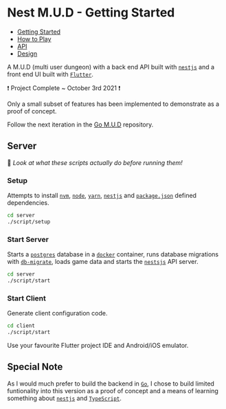# Nest M.U.D - Getting Started

- [Getting Started](README.md)
- [How to Play](README-HOWTOPLAY.md)
- [API](README-API.md)
- [Design](README-DESIGN.md)

A M.U.D (multi user dungeon) with a back end API built with [`nestjs`](https://docs.nestjs.com/) and a front end UI built with [`Flutter`](https://flutter.dev/docs).

❗ Project Complete ~ October 3rd 2021 ❗

Only a small subset of features has been implemented to demonstrate as a proof of concept.

Follow the next iteration in the [Go M.U.D](https://gitlab.com/alienspaces/go-mud) repository.

## Server

📝 _Look at what these scripts actually do before running them!_

### Setup

Attempts to install [`nvm`](https://github.com/nvm-sh/nvm), [`node`](https://nodejs.org/en/), [`yarn`](https://yarnpkg.com/), [`nestjs`](https://docs.nestjs.com/) and [`package.json`](./server/package.json) defined dependencies.

```bash
cd server
./script/setup
```

### Start Server

Starts a [`postgres`](https://www.postgresql.org/) database in a [`docker`](https://www.docker.com/) container, runs database migrations with [`db-migrate`](https://db-migrate.readthedocs.io/en/latest/), loads game data and starts the [`nestsjs`](https://docs.nestjs.com/) API server.

```bash
cd server
./script/start
```

### Start Client

Generate client configuration code.

```bash
cd client
./script/start
```

Use your favourite Flutter project IDE and Android/iOS emulator.

## Special Note

As I would much prefer to build the backend in [`Go`](https://golang.org/doc/tutorial/getting-started), I chose to build limited funtionality into this version as a proof of concept and a means of learning something about [`nestjs`](https://docs.nestjs.com/) and [`TypeScript`](https://www.typescriptlang.org/docs/).

